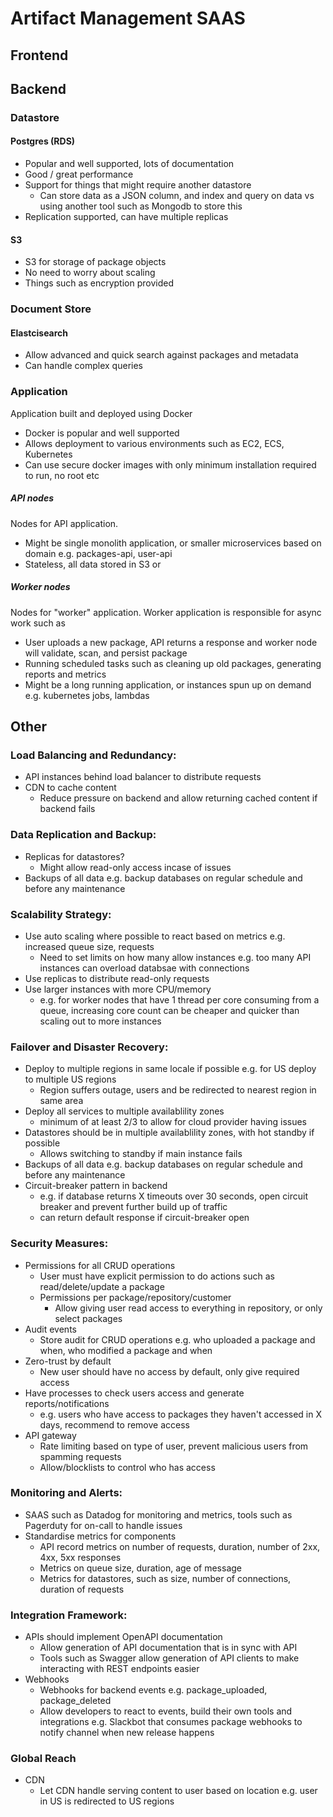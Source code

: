 # Artifact Management SAAS
## Frontend

## Backend
### Datastore
#### Postgres (RDS)
- Popular and well supported, lots of documentation
- Good / great performance
- Support for things that might require another datastore
  - Can store data as a JSON column, and index and query on data vs using another tool such as Mongodb to store this
- Replication supported, can have multiple replicas

#### S3
- S3 for storage of package objects
- No need to worry about scaling
- Things such as encryption provided 

### Document Store
#### Elastcisearch
- Allow advanced and quick search against packages and metadata
- Can handle complex queries

### Application
Application built and deployed using Docker
- Docker is popular and well supported
- Allows deployment to various environments such as EC2, ECS, Kubernetes
- Can use secure docker images with only minimum installation required to run, no root etc

##### API nodes
Nodes for API application.
- Might be single monolith application, or smaller microservices based on domain e.g. packages-api, user-api
- Stateless, all data stored in S3 or 

##### Worker nodes
Nodes for "worker" application. Worker application is responsible for async work such as
- User uploads a new package, API returns a response and worker node will validate, scan, and persist package
- Running scheduled tasks such as cleaning up old packages, generating reports and metrics
- Might be a long running application, or instances spun up on demand e.g. kubernetes jobs, lambdas

## Other
### Load Balancing and Redundancy: 
- API instances behind load balancer to distribute requests
- CDN to cache content
  - Reduce pressure on backend and allow returning cached content if backend fails

### Data Replication and Backup: 
- Replicas for datastores?
  - Might allow read-only access incase of issues
- Backups of all data e.g. backup databases on regular schedule and before any maintenance
 
### Scalability Strategy: 
- Use auto scaling where possible to react based on metrics e.g. increased queue size, requests
  - Need to set limits on how many allow instances e.g. too many API instances can overload databsae with connections
- Use replicas to distribute read-only requests
- Use larger instances with more CPU/memory 
  - e.g. for worker nodes that have 1 thread per core consuming from a queue, increasing core count can be cheaper and quicker than scaling out to more instances

### Failover and Disaster Recovery: 
- Deploy to multiple regions in same locale if possible e.g. for US deploy to multiple US regions
  - Region suffers outage, users and be redirected to nearest region in same area
- Deploy all services to multiple availablility zones
  - minimum of at least 2/3 to allow for cloud provider having issues
- Datastores should be in multiple availablility zones, with hot standby if possible
  - Allows switching to standby if main instance fails
- Backups of all data e.g. backup databases on regular schedule and before any maintenance
- Circuit-breaker pattern in backend
  - e.g. if database returns X timeouts over 30 seconds, open circuit breaker and prevent further build up of traffic
  - can return default response if circuit-breaker open
  
### Security Measures: 
- Permissions for all CRUD operations 
  - User must have explicit permission to do actions such as read/delete/update a package
  - Permissions per package/repository/customer
    - Allow giving user read access to everything in repository, or only select packages
- Audit events
  - Store audit for CRUD operations e.g. who uploaded a package and when, who modified a package and when
- Zero-trust by default
  - New user should have no access by default, only give required access
- Have processes to check users access and generate reports/notifications
  - e.g. users who have access to packages they haven't accessed in X days, recommend to remove access
- API gateway 
  - Rate limiting based on type of user, prevent malicious users from spamming requests 
  - Allow/blocklists to control who has access
    
### Monitoring and Alerts:
- SAAS such as Datadog for monitoring and metrics, tools such as Pagerduty for on-call to handle issues
- Standardise metrics for components
  - API record metrics on number of requests, duration, number of 2xx, 4xx, 5xx responses
  - Metrics on queue size, duration, age of message
  - Metrics for datastores, such as size, number of connections, duration of requests

### Integration Framework: 
- APIs should implement OpenAPI documentation
  - Allow generation of API documentation that is in sync with API
  - Tools such as Swagger allow generation of API clients to make interacting with REST endpoints easier
- Webhooks
  - Webhooks for backend events e.g. package_uploaded, package_deleted
  - Allow developers to react to events, build their own tools and integrations e.g. Slackbot that consumes package webhooks to notify channel when new release happens
  
### Global Reach  
- CDN
  - Let CDN handle serving content to user based on location e.g. user in US is redirected to US regions